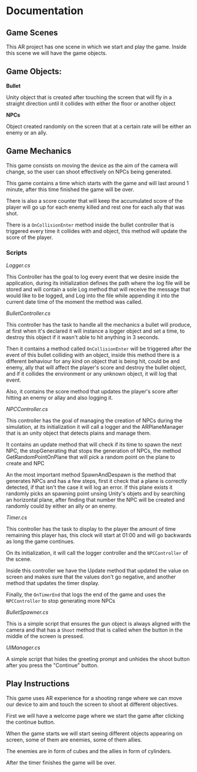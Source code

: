 # Documentation

## Game Scenes

This AR project has one scene in which we start and play the game. Inside this
scene we will have the game objects.

## Game Objects:

**Bullet**

Unity object that is created after touching the screen that will fly in a
straight direction until it collides with either the floor or another object

**NPCs**

Object created randomly on the screen that at a certain rate will be either an
enemy or an ally.

## Game Mechanics

This game consists on moving the device as the aim of the camera will change, so
the user can shoot effectively on NPCs being generated.

This game contains a time which starts with the game and will last around 1
minute, after this time finished the game will be over.

There is also a score counter that will keep the accumulated score of the player
will go up for each enemy killed and rest one for each ally that was shot.

There is a `OnCollisionEnter` method inside the bullet controller that is
triggered every time it collides with and object, this method will update the
score of the player.

### Scripts

*Logger.cs*

This Controller has the goal to log every event that we desire inside the
application, during its initialization defines the path where the log file will
be stored and will contain a sole Log method that will receive the message that
would like to be logged, and Log into the file while appending it into the
current date time of the moment the method was called.

*BulletController.cs*

This controller has the task to handle all the mechanics a bullet will produce,
at first when it's declared it will instance a logger object and set a time, to
destroy this object if it wasn't able to hit anything in 3 seconds.

Then it contains a method called `OnCollisionEnter` will be triggered after the
event of this bullet colliding with an object, inside this method there is a
different behaviour for any kind on object that is being hit, could be and
enemy, ally that will affect the player's score and destroy the bullet object,
and if it collides the environment or any unknown object, it will log that
event.

Also, it contains the score method that updates the player's score after hitting
an enemy or allay and also logging it.

*NPCController.cs*

This controller has the goal of managing the creation of NPCs during the simulation, at its initialization it will call a logger and the ARPlaneManager that is an unity object that detects plains and manage them.

It contains an update method that will check if its time to spawn the next NPC, the stopGenerating that stops the generation of NPCs, the method GetRandomPointOnPlane that will pick a random point on the plane to create and NPC

An the most important method SpawnAndDespawn is the method that generates NPCs and has a few steps, first it check that a plane is correctly detected, if that isn't the case it will log an error.
If this plane exists it randomly picks an spawning point unsing Unity's objets and by searching an horizontal plane, after finding that number the NPC will be created and randomly could by either an ally or an enemy. 

*Timer.cs*

This controller has the task to display to the player the amount of time
remaining this player has, this clock will start at 01:00 and will go backwards
as long the game continues.

On its initialization, it will call the logger controller and the
`NPCController` of the scene.

Inside this controller we have the Update method that updated the value on
screen and makes sure that the values don't go negative, and another method that
updates the timer display.

Finally, the `OnTimerEnd` that logs the end of the game and uses the
`NPCController` to stop generating more NPCs

*BulletSpawner.cs*

This is a simple script that ensures the gun object is always aligned with the
camera and that has a `Shoot` method that is called when the button in the
middle of the screen is pressed.

*UIManager.cs*

A simple script that hides the greeting prompt and unhides the shoot button
after you press the "Continue" button.

## Play Instructions

This game uses AR experience for a shooting range where we can move our device
to aim and touch the screen to shoot at different objectives.

First we will have a welcome page where we start the game after clicking the
continue button.

When the game starts we will start seeing different objects appearing on screen,
some of them are enemies, some of them allies.

The enemies are in form of cubes and the allies in form of cylinders.

After the timer finishes the game will be over.
